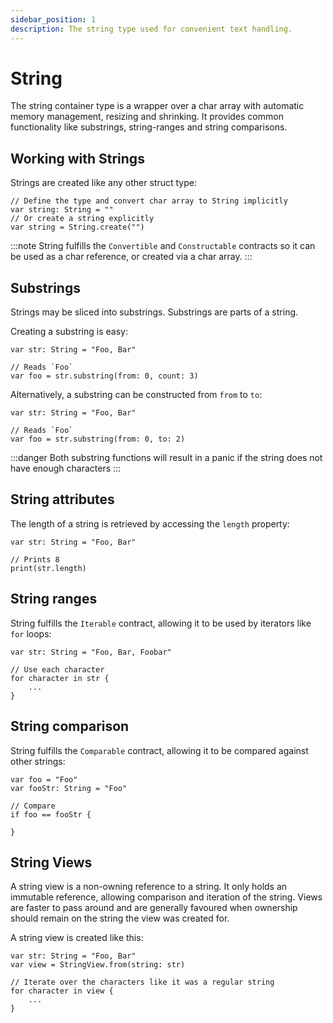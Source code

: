 ```yaml
---
sidebar_position: 1
description: The string type used for convenient text handling.
---
```


# String

The string container type is a wrapper over a char array with automatic memory management, resizing and shrinking. It provides common functionality like substrings, string-ranges and string comparisons.

## Working with Strings

Strings are created like any other struct type:

```Iona
// Define the type and convert char array to String implicitly
var string: String = ""
// Or create a string explicitly
var string = String.create("")
```

:::note
String fulfills the `Convertible` and `Constructable` contracts so it can be used as a char reference, or created via a char array.
:::

## Substrings

Strings may be sliced into substrings. Substrings are parts of a string.

Creating a substring is easy:

```Iona
var str: String = "Foo, Bar"

// Reads `Foo`
var foo = str.substring(from: 0, count: 3)
```

Alternatively, a substring can be constructed from `from` to `to`:

```Iona
var str: String = "Foo, Bar"

// Reads `Foo`
var foo = str.substring(from: 0, to: 2)
```

:::danger
Both substring functions will result in a panic if the string does not have enough characters
:::

## String attributes

The length of a string is retrieved by accessing the `length` property:

```Iona
var str: String = "Foo, Bar"

// Prints 8
print(str.length)
```

## String ranges

String fulfills the `Iterable` contract, allowing it to be used by iterators like `for` loops:

```Iona
var str: String = "Foo, Bar, Foobar"

// Use each character
for character in str {
    ...
}
```

## String comparison

String fulfills the `Comparable` contract, allowing it to be compared against other strings:

```Iona
var foo = "Foo"
var fooStr: String = "Foo"

// Compare
if foo == fooStr {
    
}
```

## String Views

A string view is a non-owning reference to a string. It only holds an immutable reference, allowing comparison and iteration of the string. Views are faster to pass around and are generally favoured when ownership should remain on the string the view was created for.

A string view is created like this:

```Iona
var str: String = "Foo, Bar"
var view = StringView.from(string: str)

// Iterate over the characters like it was a regular string
for character in view {
    ...
}
```
